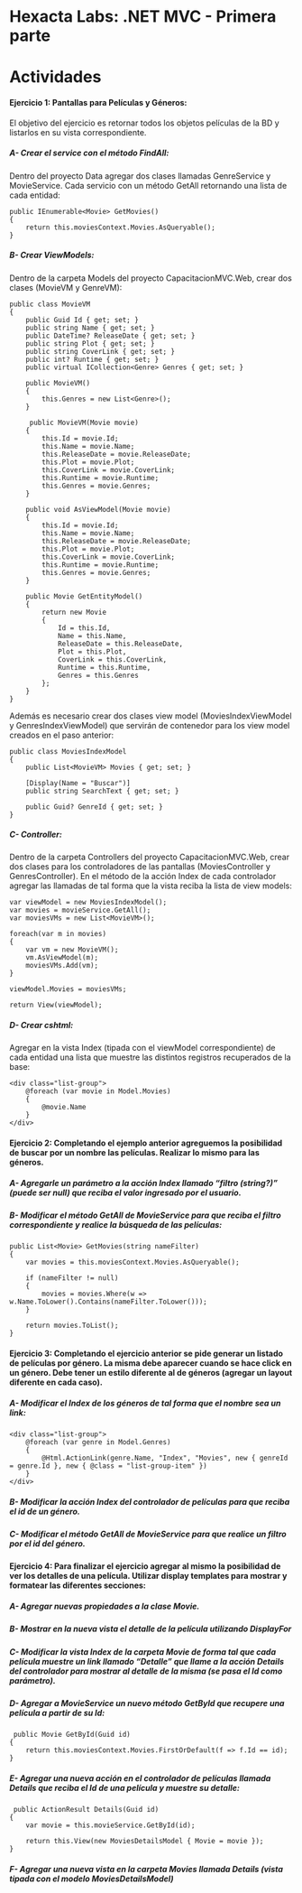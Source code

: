 Hexacta Labs: .NET MVC - Primera parte
======================================

# Actividades

#### Ejercicio 1: Pantallas para Películas y Géneros:
El objetivo del ejercicio es retornar todos los objetos películas de la BD y listarlos en su vista correspondiente.

##### A-	Crear el service con el método FindAll:
Dentro del proyecto Data agregar dos clases llamadas GenreService y MovieService. Cada servicio con un método GetAll retornando una lista de cada entidad:
```
public IEnumerable<Movie> GetMovies()
{
    return this.moviesContext.Movies.AsQueryable();
}
```

##### B-	Crear ViewModels:
Dentro de la carpeta Models del proyecto CapacitacionMVC.Web, crear dos clases (MovieVM y GenreVM):
```
public class MovieVM
{
    public Guid Id { get; set; }
    public string Name { get; set; }
    public DateTime? ReleaseDate { get; set; }
    public string Plot { get; set; }
    public string CoverLink { get; set; }
    public int? Runtime { get; set; }
    public virtual ICollection<Genre> Genres { get; set; }
    
    public MovieVM()
    {
        this.Genres = new List<Genre>();
    }
    
     public MovieVM(Movie movie)
    {
        this.Id = movie.Id;
        this.Name = movie.Name;
        this.ReleaseDate = movie.ReleaseDate;
        this.Plot = movie.Plot;
        this.CoverLink = movie.CoverLink;
        this.Runtime = movie.Runtime;
        this.Genres = movie.Genres;
    }
    
    public void AsViewModel(Movie movie)
    {
        this.Id = movie.Id;
        this.Name = movie.Name;
        this.ReleaseDate = movie.ReleaseDate;
        this.Plot = movie.Plot;
        this.CoverLink = movie.CoverLink;
        this.Runtime = movie.Runtime;
        this.Genres = movie.Genres;
    }
    
    public Movie GetEntityModel()
    {
        return new Movie    
        {
            Id = this.Id,
            Name = this.Name,
            ReleaseDate = this.ReleaseDate,
            Plot = this.Plot,
            CoverLink = this.CoverLink,
            Runtime = this.Runtime,
            Genres = this.Genres
        };
    }
}
```
Además es necesario crear dos clases view model (MoviesIndexViewModel y GenresIndexViewModel) que servirán de contenedor para los view model creados en el paso anterior:
```
public class MoviesIndexModel
{
    public List<MovieVM> Movies { get; set; }

    [Display(Name = "Buscar")]
    public string SearchText { get; set; }

    public Guid? GenreId { get; set; }
}
```

##### C-	Controller: 
Dentro de la carpeta Controllers del proyecto CapacitacionMVC.Web, crear dos clases para los controladores de las pantallas (MoviesController y GenresController).
En el método de la acción Index de cada controlador agregar las llamadas de tal forma que la vista reciba la lista de view models:

```
var viewModel = new MoviesIndexModel();
var movies = movieService.GetAll();
var moviesVMs = new List<MovieVM>();

foreach(var m in movies)
{
    var vm = new MovieVM();
    vm.AsViewModel(m);
    moviesVMs.Add(vm);
}

viewModel.Movies = moviesVMs;

return View(viewModel);
```

##### D-	Crear cshtml:
Agregar en la vista Index (tipada con el viewModel correspondiente) de cada entidad una lista que muestre las distintos registros recuperados de la base:

```
<div class="list-group">
    @foreach (var movie in Model.Movies)
    {
        @movie.Name
    }
</div>
```

#### Ejercicio 2: Completando el ejemplo anterior agreguemos la posibilidad de buscar por un nombre las películas. Realizar lo mismo para las géneros.
##### A-	Agregarle un parámetro a la acción Index llamado “filtro (string?)” (puede ser null) que reciba el valor ingresado por el usuario.
##### B-	Modificar el método GetAll de MovieService para que reciba el filtro correspondiente y realice la búsqueda de las películas:

```
public List<Movie> GetMovies(string nameFilter)
{
    var movies = this.moviesContext.Movies.AsQueryable();

    if (nameFilter != null)
    {
        movies = movies.Where(w => w.Name.ToLower().Contains(nameFilter.ToLower()));
    }

    return movies.ToList();
}
```

#### Ejercicio 3: Completando el ejercicio anterior se pide generar un listado de películas por género. La misma debe aparecer cuando se hace click en un género. Debe tener un estilo diferente al de géneros (agregar un layout diferente en cada caso). 
##### A-	Modificar el Index de los géneros de tal forma que el nombre sea un link:

```
<div class="list-group">
    @foreach (var genre in Model.Genres)
    {
        @Html.ActionLink(genre.Name, "Index", "Movies", new { genreId = genre.Id }, new { @class = "list-group-item" })
    }
</div>
```

##### B-	Modificar la acción Index del controlador de películas para que reciba el id de un género.
##### C-	Modificar el método GetAll de MovieService para que realice un filtro por el id del género. 

#### Ejercicio 4: Para finalizar el ejercicio agregar al mismo la posibilidad de ver los detalles de una película. Utilizar display templates para mostrar y formatear las diferentes secciones:
##### A-	Agregar nuevas propiedades a la clase Movie.
##### B-	Mostrar en la nueva vista el detalle de la película utilizando DisplayFor
##### C-	Modificar la vista Index de la carpeta Movie de forma tal que cada película muestre un link llamado “Detalle” que llame a la acción Details del controlador para mostrar al detalle de la misma (se pasa el Id como parámetro).
##### D-	Agregar a MovieService un nuevo método GetById que recupere una película a partir de su Id:

```
 public Movie GetById(Guid id)
{
    return this.moviesContext.Movies.FirstOrDefault(f => f.Id == id);
}
```

##### E-	Agregar una nueva acción en el controlador de películas llamada Details que reciba el Id de una película y muestre su detalle:

```
 public ActionResult Details(Guid id)
{
    var movie = this.movieService.GetById(id);

    return this.View(new MoviesDetailsModel { Movie = movie });
}
```

##### F-	Agregar una nueva vista en la carpeta Movies llamada Details (vista tipada con el modelo MoviesDetailsModel)




